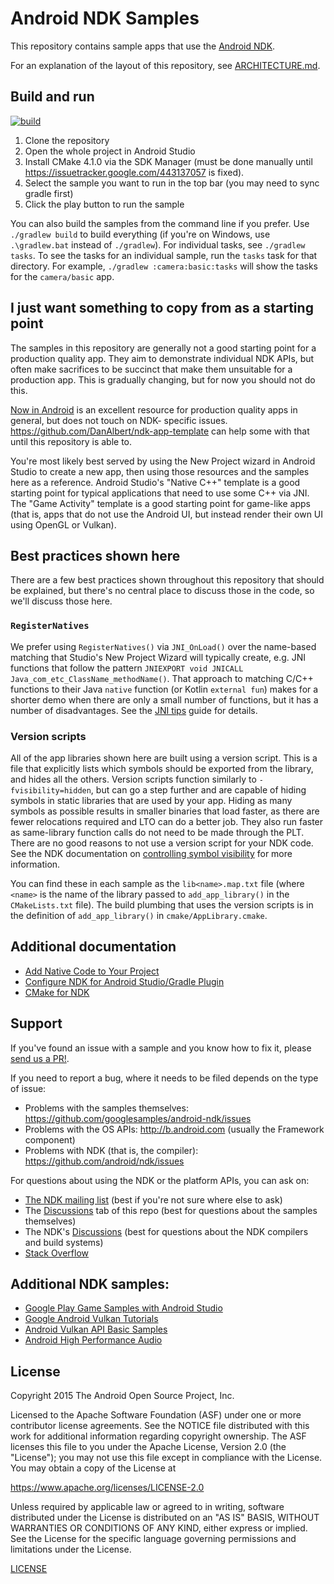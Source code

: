 # Android NDK Samples

This repository contains sample apps that use the [Android NDK].

For an explanation of the layout of this repository, see
[ARCHITECTURE.md](ARCHITECTURE.md).

## Build and run

[![build](https://github.com/android/ndk-samples/actions/workflows/build.yml/badge.svg)](https://github.com/android/ndk-samples/actions)

1. Clone the repository
2. Open the whole project in Android Studio
3. Install CMake 4.1.0 via the SDK Manager (must be done manually until
   https://issuetracker.google.com/443137057 is fixed).
4. Select the sample you want to run in the top bar (you may need to sync gradle
   first)
5. Click the play button to run the sample

You can also build the samples from the command line if you prefer. Use
`./gradlew build` to build everything (if you're on Windows, use `.\gradlew.bat`
instead of `./gradlew`). For individual tasks, see `./gradlew tasks`. To see the
tasks for an individual sample, run the `tasks` task for that directory. For
example, `./gradlew :camera:basic:tasks` will show the tasks for the
`camera/basic` app.

## I just want something to copy from as a starting point

The samples in this repository are generally not a good starting point for a
production quality app. They aim to demonstrate individual NDK APIs, but often
make sacrifices to be succinct that make them unsuitable for a production app.
This is gradually changing, but for now you should not do this.

[Now in Android](https://github.com/android/nowinandroid/) is an excellent
resource for production quality apps in general, but does not touch on NDK-
specific issues. https://github.com/DanAlbert/ndk-app-template can help some
with that until this repository is able to.

You're most likely best served by using the New Project wizard in Android Studio
to create a new app, then using those resources and the samples here as a
reference. Android Studio's "Native C++" template is a good starting point for
typical applications that need to use some C++ via JNI. The "Game Activity"
template is a good starting point for game-like apps (that is, apps that do not
use the Android UI, but instead render their own UI using OpenGL or Vulkan).

## Best practices shown here

There are a few best practices shown throughout this repository that should be
explained, but there's no central place to discuss those in the code, so we'll
discuss those here.

### `RegisterNatives`

We prefer using `RegisterNatives()` via `JNI_OnLoad()` over the name-based
matching that Studio's New Project Wizard will typically create, e.g. JNI
functions that follow the pattern `JNIEXPORT void JNICALL
Java_com_etc_ClassName_methodName()`. That approach to matching C/C++ functions
to their Java `native` function (or Kotlin `external fun`) makes for a shorter
demo when there are only a small number of functions, but it has a number of
disadvantages. See the [JNI tips] guide for details.

[JNI tips]: https://developer.android.com/ndk/guides/jni-tips#native-libraries

### Version scripts

All of the app libraries shown here are built using a version script. This is a
file that explicitly lists which symbols should be exported from the library,
and hides all the others. Version scripts function similarly to
`-fvisibility=hidden`, but can go a step further and are capable of hiding
symbols in static libraries that are used by your app. Hiding as many symbols as
possible results in smaller binaries that load faster, as there are fewer
relocations required and LTO can do a better job. They also run faster as
same-library function calls do not need to be made through the PLT. There are no
good reasons to not use a version script for your NDK code. See the NDK
documentation on [controlling symbol visibility] for more information.

You can find these in each sample as the `lib<name>.map.txt` file (where
`<name>` is the name of the library passed to `add_app_library()` in the
`CMakeLists.txt` file). The build plumbing that uses the version scripts is in
the definition of `add_app_library()` in `cmake/AppLibrary.cmake`.

[controlling symbol visibility]: https://developer.android.com/ndk/guides/symbol-visibility

## Additional documentation

- [Add Native Code to Your Project](https://developer.android.com/studio/projects/add-native-code.html)
- [Configure NDK for Android Studio/Gradle Plugin](https://developer.android.com/studio/projects/configure-agp-ndk)
- [CMake for NDK](https://developer.android.com/ndk/guides/cmake.html)

## Support

If you've found an issue with a sample and you know how to fix it, please
[send us a PR!](CONTRIBUTING.md).

If you need to report a bug, where it needs to be filed depends on the type of
issue:

- Problems with the samples themselves:
  https://github.com/googlesamples/android-ndk/issues
- Problems with the OS APIs: http://b.android.com (usually the Framework
  component)
- Problems with NDK (that is, the compiler):
  https://github.com/android/ndk/issues

For questions about using the NDK or the platform APIs, you can ask on:

- [The NDK mailing list](https://groups.google.com/g/android-ndk) (best if
  you're not sure where else to ask)
- The [Discussions](https://github.com/android/ndk-samples/discussions) tab of
  this repo (best for questions about the samples themselves)
- The NDK's [Discussions](https://github.com/android/ndk/discussions) (best for
  questions about the NDK compilers and build systems)
- [Stack Overflow](https://stackoverflow.com/questions/tagged/android)

## Additional NDK samples:

- [Google Play Game Samples with Android Studio](https://github.com/playgameservices/cpp-android-basic-samples)
- [Google Android Vulkan Tutorials](https://github.com/googlesamples/android-vulkan-tutorials)
- [Android Vulkan API Basic Samples](https://github.com/googlesamples/vulkan-basic-samples)
- [Android High Performance Audio](https://github.com/googlesamples/android-audio-high-performance)

## License

Copyright 2015 The Android Open Source Project, Inc.

Licensed to the Apache Software Foundation (ASF) under one or more contributor
license agreements. See the NOTICE file distributed with this work for
additional information regarding copyright ownership. The ASF licenses this file
to you under the Apache License, Version 2.0 (the "License"); you may not use
this file except in compliance with the License. You may obtain a copy of the
License at

https://www.apache.org/licenses/LICENSE-2.0

Unless required by applicable law or agreed to in writing, software distributed
under the License is distributed on an "AS IS" BASIS, WITHOUT WARRANTIES OR
CONDITIONS OF ANY KIND, either express or implied. See the License for the
specific language governing permissions and limitations under the License.

[LICENSE](LICENSE)

[Android NDK]: https://developer.android.com/ndk
